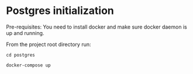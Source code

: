 # Postgres initialization

Pre-requisites: You need to install docker and make sure docker daemon is up and running.

From the project root directory run:

`cd postgres`

`docker-compose up`
